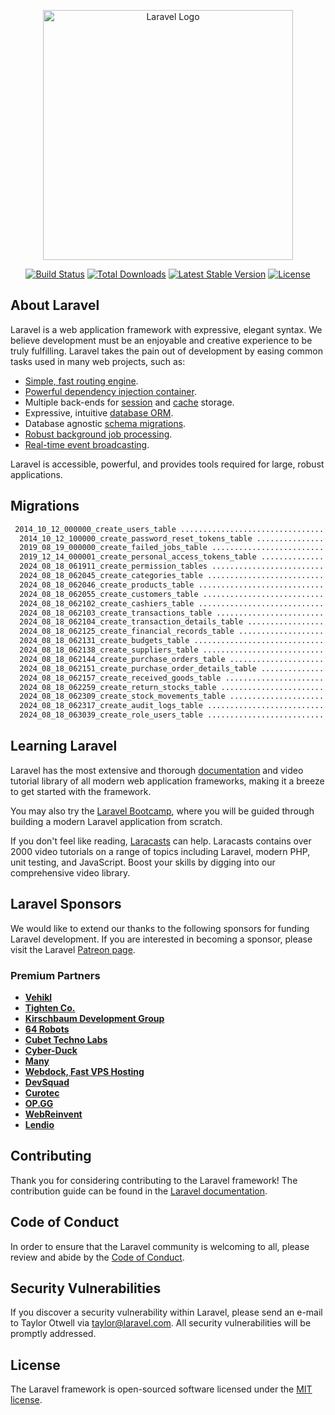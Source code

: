 <p align="center"><a href="https://laravel.com" target="_blank"><img src="https://raw.githubusercontent.com/laravel/art/master/logo-lockup/5%20SVG/2%20CMYK/1%20Full%20Color/laravel-logolockup-cmyk-red.svg" width="400" alt="Laravel Logo"></a></p>

<p align="center">
<a href="https://github.com/laravel/framework/actions"><img src="https://github.com/laravel/framework/workflows/tests/badge.svg" alt="Build Status"></a>
<a href="https://packagist.org/packages/laravel/framework"><img src="https://img.shields.io/packagist/dt/laravel/framework" alt="Total Downloads"></a>
<a href="https://packagist.org/packages/laravel/framework"><img src="https://img.shields.io/packagist/v/laravel/framework" alt="Latest Stable Version"></a>
<a href="https://packagist.org/packages/laravel/framework"><img src="https://img.shields.io/packagist/l/laravel/framework" alt="License"></a>
</p>

## About Laravel

Laravel is a web application framework with expressive, elegant syntax. We believe development must be an enjoyable and creative experience to be truly fulfilling. Laravel takes the pain out of development by easing common tasks used in many web projects, such as:

- [Simple, fast routing engine](https://laravel.com/docs/routing).
- [Powerful dependency injection container](https://laravel.com/docs/container).
- Multiple back-ends for [session](https://laravel.com/docs/session) and [cache](https://laravel.com/docs/cache) storage.
- Expressive, intuitive [database ORM](https://laravel.com/docs/eloquent).
- Database agnostic [schema migrations](https://laravel.com/docs/migrations).
- [Robust background job processing](https://laravel.com/docs/queues).
- [Real-time event broadcasting](https://laravel.com/docs/broadcasting).

Laravel is accessible, powerful, and provides tools required for large, robust applications.

## Migrations
```bash
 2014_10_12_000000_create_users_table ................................................................................................... 79ms DONE
  2014_10_12_100000_create_password_reset_tokens_table ................................................................................... 50ms DONE
  2019_08_19_000000_create_failed_jobs_table ............................................................................................ 134ms DONE
  2019_12_14_000001_create_personal_access_tokens_table ................................................................................. 167ms DONE
  2024_08_18_061911_create_permission_tables ............................................................................................ 780ms DONE
  2024_08_18_062045_create_categories_table .............................................................................................. 51ms DONE
  2024_08_18_062046_create_products_table ............................................................................................... 168ms DONE
  2024_08_18_062055_create_customers_table ............................................................................................... 34ms DONE
  2024_08_18_062102_create_cashiers_table ................................................................................................ 69ms DONE
  2024_08_18_062103_create_transactions_table ........................................................................................... 303ms DONE
  2024_08_18_062104_create_transaction_details_table .................................................................................... 310ms DONE
  2024_08_18_062125_create_financial_records_table ....................................................................................... 46ms DONE
  2024_08_18_062131_create_budgets_table ................................................................................................. 42ms DONE
  2024_08_18_062138_create_suppliers_table ............................................................................................... 48ms DONE
  2024_08_18_062144_create_purchase_orders_table ........................................................................................ 157ms DONE
  2024_08_18_062151_create_purchase_order_details_table ................................................................................. 286ms DONE
  2024_08_18_062157_create_received_goods_table ......................................................................................... 151ms DONE
  2024_08_18_062259_create_return_stocks_table .......................................................................................... 296ms DONE
  2024_08_18_062309_create_stock_movements_table ........................................................................................ 172ms DONE
  2024_08_18_062317_create_audit_logs_table ............................................................................................. 167ms DONE
  2024_08_18_063039_create_role_users_table ............................................................................................. 297ms DONE

```

## Learning Laravel

Laravel has the most extensive and thorough [documentation](https://laravel.com/docs) and video tutorial library of all modern web application frameworks, making it a breeze to get started with the framework.

You may also try the [Laravel Bootcamp](https://bootcamp.laravel.com), where you will be guided through building a modern Laravel application from scratch.

If you don't feel like reading, [Laracasts](https://laracasts.com) can help. Laracasts contains over 2000 video tutorials on a range of topics including Laravel, modern PHP, unit testing, and JavaScript. Boost your skills by digging into our comprehensive video library.

## Laravel Sponsors

We would like to extend our thanks to the following sponsors for funding Laravel development. If you are interested in becoming a sponsor, please visit the Laravel [Patreon page](https://patreon.com/taylorotwell).

### Premium Partners

- **[Vehikl](https://vehikl.com/)**
- **[Tighten Co.](https://tighten.co)**
- **[Kirschbaum Development Group](https://kirschbaumdevelopment.com)**
- **[64 Robots](https://64robots.com)**
- **[Cubet Techno Labs](https://cubettech.com)**
- **[Cyber-Duck](https://cyber-duck.co.uk)**
- **[Many](https://www.many.co.uk)**
- **[Webdock, Fast VPS Hosting](https://www.webdock.io/en)**
- **[DevSquad](https://devsquad.com)**
- **[Curotec](https://www.curotec.com/services/technologies/laravel/)**
- **[OP.GG](https://op.gg)**
- **[WebReinvent](https://webreinvent.com/?utm_source=laravel&utm_medium=github&utm_campaign=patreon-sponsors)**
- **[Lendio](https://lendio.com)**

## Contributing

Thank you for considering contributing to the Laravel framework! The contribution guide can be found in the [Laravel documentation](https://laravel.com/docs/contributions).

## Code of Conduct

In order to ensure that the Laravel community is welcoming to all, please review and abide by the [Code of Conduct](https://laravel.com/docs/contributions#code-of-conduct).

## Security Vulnerabilities

If you discover a security vulnerability within Laravel, please send an e-mail to Taylor Otwell via [taylor@laravel.com](mailto:taylor@laravel.com). All security vulnerabilities will be promptly addressed.

## License

The Laravel framework is open-sourced software licensed under the [MIT license](https://opensource.org/licenses/MIT).
